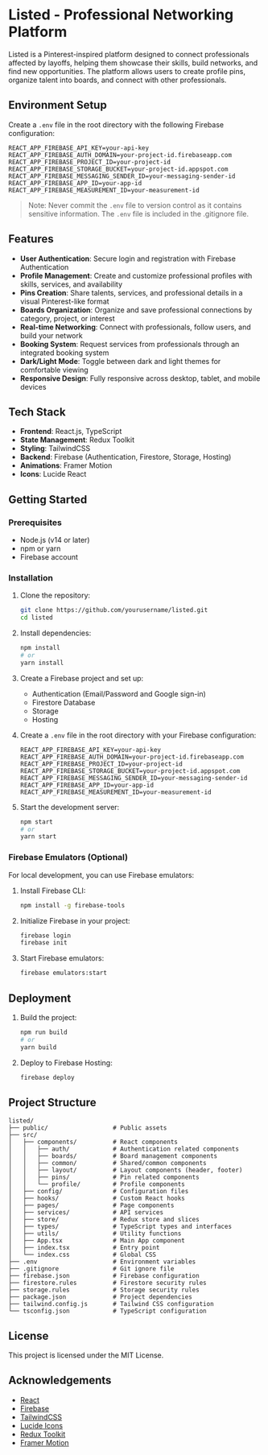 # Listed - Professional Networking Platform

Listed is a Pinterest-inspired platform designed to connect professionals affected by layoffs, helping them showcase their skills, build networks, and find new opportunities. The platform allows users to create profile pins, organize talent into boards, and connect with other professionals.

## Environment Setup

Create a `.env` file in the root directory with the following Firebase configuration:

```
REACT_APP_FIREBASE_API_KEY=your-api-key
REACT_APP_FIREBASE_AUTH_DOMAIN=your-project-id.firebaseapp.com
REACT_APP_FIREBASE_PROJECT_ID=your-project-id
REACT_APP_FIREBASE_STORAGE_BUCKET=your-project-id.appspot.com
REACT_APP_FIREBASE_MESSAGING_SENDER_ID=your-messaging-sender-id
REACT_APP_FIREBASE_APP_ID=your-app-id
REACT_APP_FIREBASE_MEASUREMENT_ID=your-measurement-id
```

> Note: Never commit the `.env` file to version control as it contains sensitive information. The `.env` file is included in the .gitignore file.

## Features

- **User Authentication**: Secure login and registration with Firebase Authentication
- **Profile Management**: Create and customize professional profiles with skills, services, and availability
- **Pins Creation**: Share talents, services, and professional details in a visual Pinterest-like format
- **Boards Organization**: Organize and save professional connections by category, project, or interest
- **Real-time Networking**: Connect with professionals, follow users, and build your network
- **Booking System**: Request services from professionals through an integrated booking system
- **Dark/Light Mode**: Toggle between dark and light themes for comfortable viewing
- **Responsive Design**: Fully responsive across desktop, tablet, and mobile devices

## Tech Stack

- **Frontend**: React.js, TypeScript
- **State Management**: Redux Toolkit
- **Styling**: TailwindCSS
- **Backend**: Firebase (Authentication, Firestore, Storage, Hosting)
- **Animations**: Framer Motion
- **Icons**: Lucide React

## Getting Started

### Prerequisites

- Node.js (v14 or later)
- npm or yarn
- Firebase account

### Installation

1. Clone the repository:
   ```bash
   git clone https://github.com/yourusername/listed.git
   cd listed
   ```

2. Install dependencies:
   ```bash
   npm install
   # or
   yarn install
   ```

3. Create a Firebase project and set up:
   - Authentication (Email/Password and Google sign-in)
   - Firestore Database
   - Storage
   - Hosting

4. Create a `.env` file in the root directory with your Firebase configuration:
   ```
   REACT_APP_FIREBASE_API_KEY=your-api-key
   REACT_APP_FIREBASE_AUTH_DOMAIN=your-project-id.firebaseapp.com
   REACT_APP_FIREBASE_PROJECT_ID=your-project-id
   REACT_APP_FIREBASE_STORAGE_BUCKET=your-project-id.appspot.com
   REACT_APP_FIREBASE_MESSAGING_SENDER_ID=your-messaging-sender-id
   REACT_APP_FIREBASE_APP_ID=your-app-id
   REACT_APP_FIREBASE_MEASUREMENT_ID=your-measurement-id
   ```

5. Start the development server:
   ```bash
   npm start
   # or
   yarn start
   ```

### Firebase Emulators (Optional)

For local development, you can use Firebase emulators:

1. Install Firebase CLI:
   ```bash
   npm install -g firebase-tools
   ```

2. Initialize Firebase in your project:
   ```bash
   firebase login
   firebase init
   ```

3. Start Firebase emulators:
   ```bash
   firebase emulators:start
   ```

## Deployment

1. Build the project:
   ```bash
   npm run build
   # or
   yarn build
   ```

2. Deploy to Firebase Hosting:
   ```bash
   firebase deploy
   ```

## Project Structure

```
listed/
├── public/                  # Public assets
├── src/
│   ├── components/          # React components
│   │   ├── auth/            # Authentication related components
│   │   ├── boards/          # Board management components
│   │   ├── common/          # Shared/common components
│   │   ├── layout/          # Layout components (header, footer)
│   │   ├── pins/            # Pin related components
│   │   └── profile/         # Profile components
│   ├── config/              # Configuration files
│   ├── hooks/               # Custom React hooks
│   ├── pages/               # Page components
│   ├── services/            # API services
│   ├── store/               # Redux store and slices
│   ├── types/               # TypeScript types and interfaces
│   ├── utils/               # Utility functions
│   ├── App.tsx              # Main App component
│   ├── index.tsx            # Entry point
│   └── index.css            # Global CSS
├── .env                     # Environment variables
├── .gitignore               # Git ignore file
├── firebase.json            # Firebase configuration
├── firestore.rules          # Firestore security rules
├── storage.rules            # Storage security rules
├── package.json             # Project dependencies
├── tailwind.config.js       # Tailwind CSS configuration
└── tsconfig.json            # TypeScript configuration
```

## License

This project is licensed under the MIT License.

## Acknowledgements

- [React](https://reactjs.org/)
- [Firebase](https://firebase.google.com/)
- [TailwindCSS](https://tailwindcss.com/)
- [Lucide Icons](https://lucide.dev/)
- [Redux Toolkit](https://redux-toolkit.js.org/)
- [Framer Motion](https://www.framer.com/motion/)